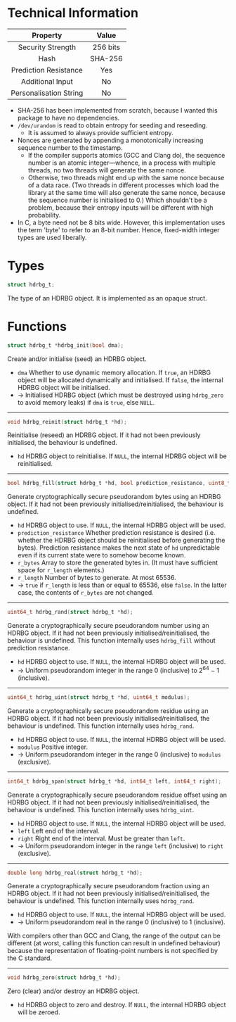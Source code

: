 # Technical Information
| Property               | Value    |
| :--------------------: | :------: |
| Security Strength      | 256 bits |
| Hash                   | SHA-256  |
| Prediction Resistance  | Yes      |
| Additional Input       | No       |
| Personalisation String | No       |

* SHA-256 has been implemented from scratch, because I wanted this package to have no dependencies.
* `/dev/urandom` is read to obtain entropy for seeding and reseeding.
  * It is assumed to always provide sufficient entropy.
* Nonces are generated by appending a monotonically increasing sequence number to the timestamp.
  * If the compiler supports atomics (GCC and Clang do), the sequence number is an atomic integer—whence, in a process
    with multiple threads, no two threads will generate the same nonce.
  * Otherwise, two threads might end up with the same nonce because of a data race. (Two threads in different processes
    which load the library at the same time will also generate the same nonce, because the sequence number is
    initialised to 0.) Which shouldn't be a problem, because their entropy inputs will be different with high
    probability.
* In C, a byte need not be 8 bits wide. However, this implementation uses the term 'byte' to refer to an 8-bit number.
  Hence, fixed-width integer types are used liberally.

# Types
```C
struct hdrbg_t;
```
The type of an HDRBG object. It is implemented as an opaque struct.

# Functions
```C
struct hdrbg_t *hdrbg_init(bool dma);
```
Create and/or initialise (seed) an HDRBG object.
* `dma` Whether to use dynamic memory allocation. If `true`, an HDRBG object will be allocated dynamically and
  initialised. If `false`, the internal HDRBG object will be initialised.
* → Initialised HDRBG object (which must be destroyed using `hdrbg_zero` to avoid memory leaks) if `dma` is `true`,
  else `NULL`.

---

```C
void hdrbg_reinit(struct hdrbg_t *hd);
```
Reinitialise (reseed) an HDRBG object. If it had not been previously initialised, the behaviour is undefined.
* `hd` HDRBG object to reinitialise. If `NULL`, the internal HDRBG object will be reinitialised.

---

```C
bool hdrbg_fill(struct hdrbg_t *hd, bool prediction_resistance, uint8_t *r_bytes, size_t r_length);
```
Generate cryptographically secure pseudorandom bytes using an HDRBG object. If it had not been previously
initialised/reinitialised, the behaviour is undefined.
* `hd` HDRBG object to use. If `NULL`, the internal HDRBG object will be used.
* `prediction_resistance` Whether prediction resistance is desired (i.e. whether the HDRBG object should be
  reinitialised before generating the bytes). Prediction resistance makes the next state of `hd` unpredictable even if
  its current state were to somehow become known.
* `r_bytes` Array to store the generated bytes in. (It must have sufficient space for `r_length` elements.)
* `r_length` Number of bytes to generate. At most 65536.
* → `true` if `r_length` is less than or equal to 65536, else `false`. In the latter case, the contents of `r_bytes`
  are not changed.

---

```C
uint64_t hdrbg_rand(struct hdrbg_t *hd);
```
Generate a cryptographically secure pseudorandom number using an HDRBG object. If it had not been previously
initialised/reinitialised, the behaviour is undefined. This function internally uses `hdrbg_fill` without prediction
resistance.
* `hd` HDRBG object to use. If `NULL`, the internal HDRBG object will be used.
* → Uniform pseudorandom integer in the range 0 (inclusive) to 2<sup>64</sup> − 1 (inclusive).

---

```C
uint64_t hdrbg_uint(struct hdrbg_t *hd, uint64_t modulus);
```
Generate a cryptographically secure pseudorandom residue using an HDRBG object. If it had not been previously
initialised/reinitialised, the behaviour is undefined. This function internally uses `hdrbg_rand`.
* `hd` HDRBG object to use. If `NULL`, the internal HDRBG object will be used.
* `modulus` Positive integer.
* → Uniform pseudorandom integer in the range 0 (inclusive) to `modulus` (exclusive).

---

```C
int64_t hdrbg_span(struct hdrbg_t *hd, int64_t left, int64_t right);
```
Generate a cryptographically secure pseudorandom residue offset using an HDRBG object. If it had not been previously
initialised/reinitialised, the behaviour is undefined. This function internally uses `hdrbg_uint`.
* `hd` HDRBG object to use. If `NULL`, the internal HDRBG object will be used.
* `left` Left end of the interval.
* `right` Right end of the interval. Must be greater than `left`.
* → Uniform pseudorandom integer in the range `left` (inclusive) to `right` (exclusive).

---

```C
double long hdrbg_real(struct hdrbg_t *hd);
```
Generate a cryptographically secure pseudorandom fraction using an HDRBG object. If it had not been previously
initialised/reinitialised, the behaviour is undefined. This function internally uses `hdrbg_rand`.
* `hd` HDRBG object to use. If `NULL`, the internal HDRBG object will be used.
* → Uniform pseudorandom real in the range 0 (inclusive) to 1 (inclusive).

With compilers other than GCC and Clang, the range of the output can be different (at worst, calling this function can
result in undefined behaviour) because the representation of floating-point numbers is not specified by the C standard.

---

```C
void hdrbg_zero(struct hdrbg_t *hd);
```
Zero (clear) and/or destroy an HDRBG object.
* `hd` HDRBG object to zero and destroy. If `NULL`, the internal HDRBG object will be zeroed.

